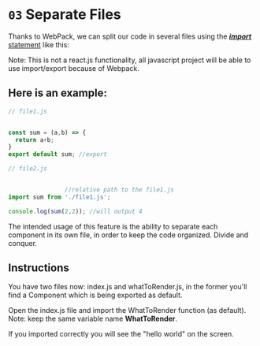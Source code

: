 # `03` Separate Files

Thanks to WebPack, we can split our code in several files using the [***import*** statement](https://breatheco.de/en/lesson/importing-and-exporting-javascript-modules/) like this:

Note: This is not a react.js functionality, all javascript project will be able to use import/export because of Webpack.

## Here is an example:

```js
// file1.js


const sum = (a,b) => {
  return a+b;
}
export default sum; //export
```


```js
// file2.js


                //relative path to the file1.js
import sum from './file1.js';

console.log(sum(2,2)); //will output 4
```

The intended usage of this feature is the ability to separate each component in its own file, in order to keep the code organized. Divide and conquer.

## Instructions

You have two files now: index.js and whatToRender.js, in the former you'll find a Component which is being exported as default.

Open the index.js file and import the WhatToRender function (as default). Note: keep the same variable name __WhatToRender__.

If you imported correctly you will see the "hello world" on the screen.
